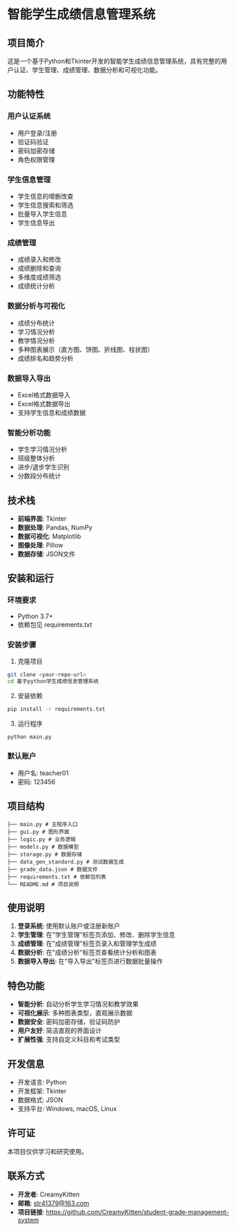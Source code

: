 # 智能学生成绩信息管理系统

## 项目简介

这是一个基于Python和Tkinter开发的智能学生成绩信息管理系统，具有完整的用户认证、学生管理、成绩管理、数据分析和可视化功能。

## 功能特性

### 用户认证系统
- 用户登录/注册
- 验证码验证
- 密码加密存储
- 角色权限管理

### 学生信息管理
- 学生信息的增删改查
- 学生信息搜索和筛选
- 批量导入学生信息
- 学生信息导出

### 成绩管理
- 成绩录入和修改
- 成绩删除和查询
- 多维度成绩筛选
- 成绩统计分析

### 数据分析与可视化
- 成绩分布统计
- 学习情况分析
- 教学情况分析
- 多种图表展示（直方图、饼图、折线图、柱状图）
- 成绩排名和趋势分析

### 数据导入导出
- Excel格式数据导入
- Excel格式数据导出
- 支持学生信息和成绩数据

### 智能分析功能
- 学生学习情况分析
- 班级整体分析
- 进步/退步学生识别
- 分数段分布统计

## 技术栈

- **前端界面**: Tkinter
- **数据处理**: Pandas, NumPy
- **数据可视化**: Matplotlib
- **图像处理**: Pillow
- **数据存储**: JSON文件

## 安装和运行

### 环境要求
- Python 3.7+
- 依赖包见 requirements.txt

### 安装步骤

1. 克隆项目
```bash
git clone <your-repo-url>
cd 基于python学生成绩信息管理系统
```

2. 安装依赖
```bash
pip install -r requirements.txt
```

3. 运行程序
```bash
python main.py
```

### 默认账户
- 用户名: teacher01
- 密码: 123456

## 项目结构
```
├── main.py # 主程序入口
├── gui.py # 图形界面
├── logic.py # 业务逻辑
├── models.py # 数据模型
├── storage.py # 数据存储
├── data_gen_standard.py # 测试数据生成
├── grade_data.json # 数据文件
├── requirements.txt # 依赖包列表
└── README.md # 项目说明
```
## 使用说明

1. **登录系统**: 使用默认账户或注册新账户
2. **学生管理**: 在"学生管理"标签页添加、修改、删除学生信息
3. **成绩管理**: 在"成绩管理"标签页录入和管理学生成绩
4. **数据分析**: 在"成绩分析"标签页查看统计分析和图表
5. **数据导入导出**: 在"导入导出"标签页进行数据批量操作

## 特色功能

- **智能分析**: 自动分析学生学习情况和教学效果
- **可视化展示**: 多种图表类型，直观展示数据
- **数据安全**: 密码加密存储，验证码防护
- **用户友好**: 简洁直观的界面设计
- **扩展性强**: 支持自定义科目和考试类型

## 开发信息

- 开发语言: Python
- 开发框架: Tkinter
- 数据格式: JSON
- 支持平台: Windows, macOS, Linux

## 许可证

本项目仅供学习和研究使用。

## 联系方式

- **开发者**: CreamyKitten
- **邮箱**: str41379@163.com
- **项目链接**: https://github.com/CreamyKitten/student-grade-management-system
